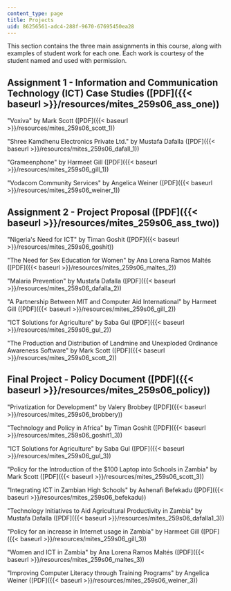 ```yaml
---
content_type: page
title: Projects
uid: 86256561-adc4-288f-9670-67695450ea28
---
```


This section contains the three main assignments in this course, along with examples of student work for each one. Each work is courtesy of the student named and used with permission.

Assignment 1 - Information and Communication Technology (ICT) Case Studies ([PDF]({{< baseurl >}}/resources/mites_259s06_ass_one))
----------------------------------------------------------------------------------------------------------------------------------

"Voxiva" by Mark Scott ([PDF]({{< baseurl >}}/resources/mites_259s06_scott_1))

"Shree Kamdhenu Electronics Private Ltd." by Mustafa Dafalla ([PDF]({{< baseurl >}}/resources/mites_259s06_dafall_1))

"Grameenphone" by Harmeet Gill ([PDF]({{< baseurl >}}/resources/mites_259s06_gill_1))

"Vodacom Community Services" by Angelica Weiner ([PDF]({{< baseurl >}}/resources/mites_259s06_weiner_1))

Assignment 2 - Project Proposal ([PDF]({{< baseurl >}}/resources/mites_259s06_ass_two))
---------------------------------------------------------------------------------------

"Nigeria's Need for ICT" by Timan Goshit ([PDF]({{< baseurl >}}/resources/mites_259s06_goshit))

"The Need for Sex Education for Women" by Ana Lorena Ramos Maltés ([PDF]({{< baseurl >}}/resources/mites_259s06_maltes_2))

"Malaria Prevention" by Mustafa Dafalla ([PDF]({{< baseurl >}}/resources/mites_259s06_dafalla_2))

"A Partnership Between MIT and Computer Aid International" by Harmeet Gill ([PDF]({{< baseurl >}}/resources/mites_259s06_gill_2))

"ICT Solutions for Agriculture" by Saba Gul ([PDF]({{< baseurl >}}/resources/mites_259s06_gul_2))

"The Production and Distribution of Landmine and Unexploded Ordinance Awareness Software" by Mark Scott ([PDF]({{< baseurl >}}/resources/mites_259s06_scott_2))

Final Project - Policy Document ([PDF]({{< baseurl >}}/resources/mites_259s06_policy))
--------------------------------------------------------------------------------------

"Privatization for Development" by Valery Brobbey ([PDF]({{< baseurl >}}/resources/mites_259s06_brobbery))

"Technology and Policy in Africa" by Timan Goshit ([PDF]({{< baseurl >}}/resources/mites_259s06_goshit1_3))

"ICT Solutions for Agriculture" by Saba Gul ([PDF]({{< baseurl >}}/resources/mites_259s06_gul_3))

"Policy for the Introduction of the $100 Laptop into Schools in Zambia" by Mark Scott ([PDF]({{< baseurl >}}/resources/mites_259s06_scott_3))

"Integrating ICT in Zambian High Schools" by Ashenafi Befekadu ([PDF]({{< baseurl >}}/resources/mites_259s06_befekadu))

"Technology Initiatives to Aid Agricultural Productivity in Zambia" by Mustafa Dafalla ([PDF]({{< baseurl >}}/resources/mites_259s06_dafalla1_3))

"Policy for an increase in Internet usage in Zambia" by Harmeet Gill ([PDF]({{< baseurl >}}/resources/mites_259s06_gill_3))

"Women and ICT in Zambia" by Ana Lorena Ramos Maltés ([PDF]({{< baseurl >}}/resources/mites_259s06_maltes_3))

"Improving Computer Literacy through Training Programs" by Angelica Weiner ([PDF]({{< baseurl >}}/resources/mites_259s06_weiner_3))
